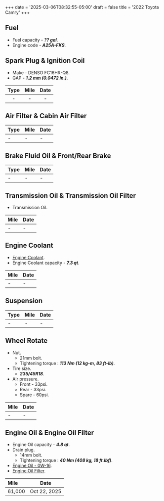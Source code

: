 +++
date = '2025-03-06T08:32:55-05:00'
draft = false
title = '2022 Toyota Camry'
+++

## Fuel

- Fuel capacity - **_?? gal_**.
- Engine code - **_A25A-FKS_**.

## Spark Plug & Ignition Coil

- Make - DENSO FC16HR-Q8.
- GAP - **_1.2 mm (0.0472 in.)_**.

| Type  | Mile  | Date  |
| :---: | :---: | :---: |
|   -   |   -   |   -   |

## Air Filter & Cabin Air Filter

| Type | Mile | Date |
| :--- | :--- | :--- |
| -    | -    | -    |

## Brake Fluid Oil & Front/Rear Brake

| Type | Mile | Date |
| :--- | :--- | ---- |
| -    | -    | -    |

## Transmission Oil & Transmission Oil Filter

- Transmission Oil.

| Mile | Date |
| :--- | ---- |
| -    | -    |

## Engine Coolant

- [Engine Coolant](https://www.walmart.com/ip/SUPER-TECH-AFC-ASIAN-BLUE-5050-PREDILUTED-1-GAL/3636570281).
- Engine Coolant capacity - **_7.3 qt_**.

| Mile | Date |
| :--- | ---- |
| -    | -    |

## Suspension

| Type | Mile | Date |
| :--- | :--- | ---- |
| -    | -    | -    |

## Wheel Rotate

- Nut.
  - 21mm bolt.
  - Tightening torque : **_113 Nm (12 kg-m, 83 ft-lb)_**.
- Tire size.
  - **_235/45R18_**.
- Air pressure.
  - Front - 33psi.
  - Rear - 33psi.
  - Spare - 60psi.

| Mile | Date |
| :--- | ---- |
| -    | -    |

## Engine Oil & Engine Oil Filter

- Engine Oil capacity - **_4.8 qt_**.
- Drain plug.
  - 14mm bolt.
  - Tightening torque : **_40 Nm (408 kg, 18 ft.lbf)_**.
- [Engine Oil - 0W-16](https://www.walmart.com/ip/Mobil-1-Advanced-Fuel-Economy-Full-Synthetic-Motor-Oil-0W-16-5-Quart/747116534).
- [Engine Oil Filter](https://www.walmart.com/ip/SuperTech-10K-mile-Spin-on-Oil-Filter-ST4967-for-Daihatsu-Lexus-and-Toyota-Fits-select-2019-2023-TOYOTA-RAV4-2018-2023-TOYOTA-CAMRY/803714395).

| Mile   | Date         |
| :----- | ------------ |
| 61,000 | Oct 22, 2025 |
